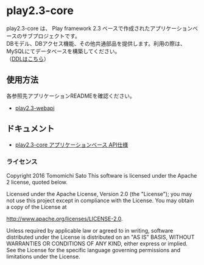 # play2.3-core
play2.3-core は、 Play framework 2.3 ベースで作成されたアプリケーションベースのサブプロジェクトです。<br>
DBモデル、DBアクセス機能、その他共通部品を提供します。利用の際は、MySQLにてデータベースを構築してください。<br>
（[DDLはこちら](/doc/sql/)）



## 使用方法
各参照先アプリケーションREADMEを確認ください。
* [play2.3-webapi](https://github.com/tomo-sato/play2.3-webapi)



## ドキュメント
* [play2.3-core アプリケーションベース API仕様](https://tomo-sato.github.io/play2.3-core/javadoc/)



### ライセンス
Copyright 2016 Tomomichi Sato This software is licensed under the Apache 2 license, quoted below.

Licensed under the Apache License, Version 2.0 (the "License"); you may not use this project except in compliance with the License. You may obtain a copy of the License at

http://www.apache.org/licenses/LICENSE-2.0.

Unless required by applicable law or agreed to in writing, software distributed under the License is distributed on an "AS IS" BASIS, WITHOUT WARRANTIES OR CONDITIONS OF ANY KIND, either express or implied. See the License for the specific language governing permissions and limitations under the License.
